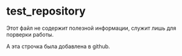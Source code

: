 ﻿# test_repository
Этот файл не содержит полезной информации, служит лишь для порверки работы. 

А эта строчка была добавлена в github.
